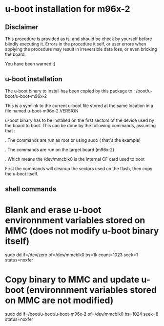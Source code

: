 # u-boot installation for m96x-2

## Disclaimer

This procedure is provided as is, and should be check by yourself before
blindly executing it. Errors in the procedure it self, or user errors when
applying the procedure may result in irreversible data loss, or even bricking
the board.

You have been warned :)

## u-boot installation

The u-boot binary to install has been copied by this package to :
/boot/u-boot/u-boot-m96x-2

This is a symlink to the current u-boot file stored at the same location in a
file named u-boot-m96x-2.VERSION

u-boot binary has to be installed on the first sectors of the device used by
the board to boot. This can be done by the following commands, assuming that :

. The commands are run as root or using sudo ( that's the example)

. The commands are run on the target board (m96x-2)

. Which means the /dev/mmcblk0 is the internal CF card used to boot

First the commands will cleanup the sectors used on the flash, then copy the
u-boot itself.


## shell commands

# Blank and erase u-boot environnment variables stored on MMC (does not modify u-boot binary itself)
sudo dd if=/dev/zero of=/dev/mmcblk0 bs=1k count=1023 seek=1 status=noxfer

# Copy binary to MMC and update u-boot (environnment variables stored on MMC are not modified)
sudo dd if=/boot/u-boot/u-boot-m96x-2 of=/dev/mmcblk0 bs=1024 seek=8 status=noxfer
